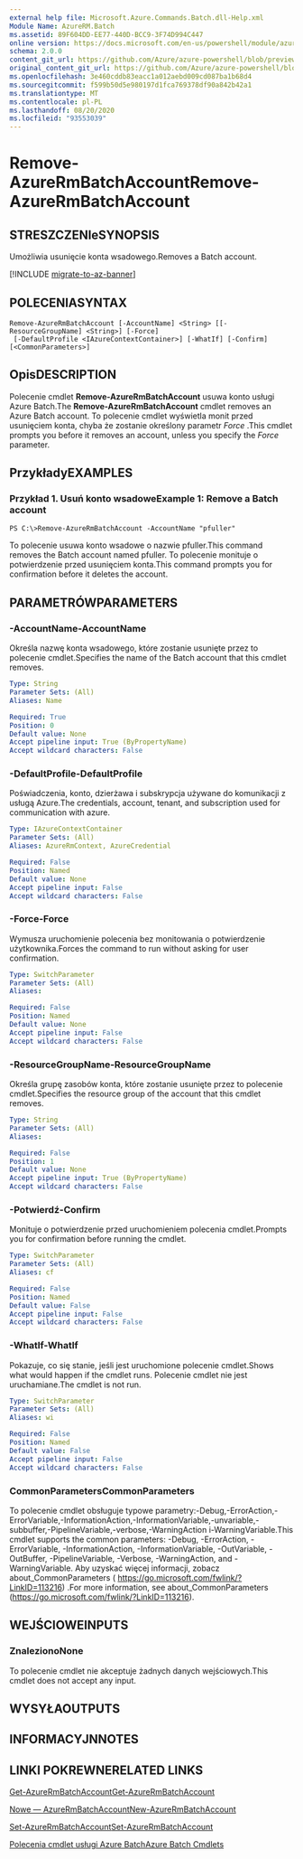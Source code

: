 ```yaml
---
external help file: Microsoft.Azure.Commands.Batch.dll-Help.xml
Module Name: AzureRM.Batch
ms.assetid: 89F604DD-EE77-440D-BCC9-3F74D994C447
online version: https://docs.microsoft.com/en-us/powershell/module/azurerm.batch/remove-azurermbatchaccount
schema: 2.0.0
content_git_url: https://github.com/Azure/azure-powershell/blob/preview/src/ResourceManager/AzureBatch/Commands.Batch/help/Remove-AzureRmBatchAccount.md
original_content_git_url: https://github.com/Azure/azure-powershell/blob/preview/src/ResourceManager/AzureBatch/Commands.Batch/help/Remove-AzureRmBatchAccount.md
ms.openlocfilehash: 3e460cddb83eacc1a012aebd009cd087ba1b68d4
ms.sourcegitcommit: f599b50d5e980197d1fca769378df90a842b42a1
ms.translationtype: MT
ms.contentlocale: pl-PL
ms.lasthandoff: 08/20/2020
ms.locfileid: "93553039"
---
```

# <span data-ttu-id="79ae6-101">Remove-AzureRmBatchAccount</span><span class="sxs-lookup"><span data-stu-id="79ae6-101">Remove-AzureRmBatchAccount</span></span>

## <span data-ttu-id="79ae6-102">STRESZCZENIe</span><span class="sxs-lookup"><span data-stu-id="79ae6-102">SYNOPSIS</span></span>
<span data-ttu-id="79ae6-103">Umożliwia usunięcie konta wsadowego.</span><span class="sxs-lookup"><span data-stu-id="79ae6-103">Removes a Batch account.</span></span>

[!INCLUDE [migrate-to-az-banner](../../includes/migrate-to-az-banner.md)]

## <span data-ttu-id="79ae6-104">POLECENIA</span><span class="sxs-lookup"><span data-stu-id="79ae6-104">SYNTAX</span></span>

```
Remove-AzureRmBatchAccount [-AccountName] <String> [[-ResourceGroupName] <String>] [-Force]
 [-DefaultProfile <IAzureContextContainer>] [-WhatIf] [-Confirm] [<CommonParameters>]
```

## <span data-ttu-id="79ae6-105">Opis</span><span class="sxs-lookup"><span data-stu-id="79ae6-105">DESCRIPTION</span></span>
<span data-ttu-id="79ae6-106">Polecenie cmdlet **Remove-AzureRmBatchAccount** usuwa konto usługi Azure Batch.</span><span class="sxs-lookup"><span data-stu-id="79ae6-106">The **Remove-AzureRmBatchAccount** cmdlet removes an Azure Batch account.</span></span>
<span data-ttu-id="79ae6-107">To polecenie cmdlet wyświetla monit przed usunięciem konta, chyba że zostanie określony parametr *Force* .</span><span class="sxs-lookup"><span data-stu-id="79ae6-107">This cmdlet prompts you before it removes an account, unless you specify the *Force* parameter.</span></span>

## <span data-ttu-id="79ae6-108">Przykłady</span><span class="sxs-lookup"><span data-stu-id="79ae6-108">EXAMPLES</span></span>

### <span data-ttu-id="79ae6-109">Przykład 1. Usuń konto wsadowe</span><span class="sxs-lookup"><span data-stu-id="79ae6-109">Example 1: Remove a Batch account</span></span>
```
PS C:\>Remove-AzureRmBatchAccount -AccountName "pfuller"
```

<span data-ttu-id="79ae6-110">To polecenie usuwa konto wsadowe o nazwie pfuller.</span><span class="sxs-lookup"><span data-stu-id="79ae6-110">This command removes the Batch account named pfuller.</span></span>
<span data-ttu-id="79ae6-111">To polecenie monituje o potwierdzenie przed usunięciem konta.</span><span class="sxs-lookup"><span data-stu-id="79ae6-111">This command prompts you for confirmation before it deletes the account.</span></span>

## <span data-ttu-id="79ae6-112">PARAMETRÓW</span><span class="sxs-lookup"><span data-stu-id="79ae6-112">PARAMETERS</span></span>

### <span data-ttu-id="79ae6-113">-AccountName</span><span class="sxs-lookup"><span data-stu-id="79ae6-113">-AccountName</span></span>
<span data-ttu-id="79ae6-114">Określa nazwę konta wsadowego, które zostanie usunięte przez to polecenie cmdlet.</span><span class="sxs-lookup"><span data-stu-id="79ae6-114">Specifies the name of the Batch account that this cmdlet removes.</span></span>

```yaml
Type: String
Parameter Sets: (All)
Aliases: Name

Required: True
Position: 0
Default value: None
Accept pipeline input: True (ByPropertyName)
Accept wildcard characters: False
```

### <span data-ttu-id="79ae6-115">-DefaultProfile</span><span class="sxs-lookup"><span data-stu-id="79ae6-115">-DefaultProfile</span></span>
<span data-ttu-id="79ae6-116">Poświadczenia, konto, dzierżawa i subskrypcja używane do komunikacji z usługą Azure.</span><span class="sxs-lookup"><span data-stu-id="79ae6-116">The credentials, account, tenant, and subscription used for communication with azure.</span></span>

```yaml
Type: IAzureContextContainer
Parameter Sets: (All)
Aliases: AzureRmContext, AzureCredential

Required: False
Position: Named
Default value: None
Accept pipeline input: False
Accept wildcard characters: False
```

### <span data-ttu-id="79ae6-117">-Force</span><span class="sxs-lookup"><span data-stu-id="79ae6-117">-Force</span></span>
<span data-ttu-id="79ae6-118">Wymusza uruchomienie polecenia bez monitowania o potwierdzenie użytkownika.</span><span class="sxs-lookup"><span data-stu-id="79ae6-118">Forces the command to run without asking for user confirmation.</span></span>

```yaml
Type: SwitchParameter
Parameter Sets: (All)
Aliases: 

Required: False
Position: Named
Default value: None
Accept pipeline input: False
Accept wildcard characters: False
```

### <span data-ttu-id="79ae6-119">-ResourceGroupName</span><span class="sxs-lookup"><span data-stu-id="79ae6-119">-ResourceGroupName</span></span>
<span data-ttu-id="79ae6-120">Określa grupę zasobów konta, które zostanie usunięte przez to polecenie cmdlet.</span><span class="sxs-lookup"><span data-stu-id="79ae6-120">Specifies the resource group of the account that this cmdlet removes.</span></span>

```yaml
Type: String
Parameter Sets: (All)
Aliases: 

Required: False
Position: 1
Default value: None
Accept pipeline input: True (ByPropertyName)
Accept wildcard characters: False
```

### <span data-ttu-id="79ae6-121">-Potwierdź</span><span class="sxs-lookup"><span data-stu-id="79ae6-121">-Confirm</span></span>
<span data-ttu-id="79ae6-122">Monituje o potwierdzenie przed uruchomieniem polecenia cmdlet.</span><span class="sxs-lookup"><span data-stu-id="79ae6-122">Prompts you for confirmation before running the cmdlet.</span></span>

```yaml
Type: SwitchParameter
Parameter Sets: (All)
Aliases: cf

Required: False
Position: Named
Default value: False
Accept pipeline input: False
Accept wildcard characters: False
```

### <span data-ttu-id="79ae6-123">-WhatIf</span><span class="sxs-lookup"><span data-stu-id="79ae6-123">-WhatIf</span></span>
<span data-ttu-id="79ae6-124">Pokazuje, co się stanie, jeśli jest uruchomione polecenie cmdlet.</span><span class="sxs-lookup"><span data-stu-id="79ae6-124">Shows what would happen if the cmdlet runs.</span></span>
<span data-ttu-id="79ae6-125">Polecenie cmdlet nie jest uruchamiane.</span><span class="sxs-lookup"><span data-stu-id="79ae6-125">The cmdlet is not run.</span></span>

```yaml
Type: SwitchParameter
Parameter Sets: (All)
Aliases: wi

Required: False
Position: Named
Default value: False
Accept pipeline input: False
Accept wildcard characters: False
```

### <span data-ttu-id="79ae6-126">CommonParameters</span><span class="sxs-lookup"><span data-stu-id="79ae6-126">CommonParameters</span></span>
<span data-ttu-id="79ae6-127">To polecenie cmdlet obsługuje typowe parametry:-Debug,-ErrorAction,-ErrorVariable,-InformationAction,-InformationVariable,-unvariable,-subbuffer,-PipelineVariable,-verbose,-WarningAction i-WarningVariable.</span><span class="sxs-lookup"><span data-stu-id="79ae6-127">This cmdlet supports the common parameters: -Debug, -ErrorAction, -ErrorVariable, -InformationAction, -InformationVariable, -OutVariable, -OutBuffer, -PipelineVariable, -Verbose, -WarningAction, and -WarningVariable.</span></span> <span data-ttu-id="79ae6-128">Aby uzyskać więcej informacji, zobacz about_CommonParameters ( https://go.microsoft.com/fwlink/?LinkID=113216) .</span><span class="sxs-lookup"><span data-stu-id="79ae6-128">For more information, see about_CommonParameters (https://go.microsoft.com/fwlink/?LinkID=113216).</span></span>

## <span data-ttu-id="79ae6-129">WEJŚCIOWE</span><span class="sxs-lookup"><span data-stu-id="79ae6-129">INPUTS</span></span>

### <span data-ttu-id="79ae6-130">Znaleziono</span><span class="sxs-lookup"><span data-stu-id="79ae6-130">None</span></span>
<span data-ttu-id="79ae6-131">To polecenie cmdlet nie akceptuje żadnych danych wejściowych.</span><span class="sxs-lookup"><span data-stu-id="79ae6-131">This cmdlet does not accept any input.</span></span>

## <span data-ttu-id="79ae6-132">WYSYŁA</span><span class="sxs-lookup"><span data-stu-id="79ae6-132">OUTPUTS</span></span>

## <span data-ttu-id="79ae6-133">INFORMACYJN</span><span class="sxs-lookup"><span data-stu-id="79ae6-133">NOTES</span></span>

## <span data-ttu-id="79ae6-134">LINKI POKREWNE</span><span class="sxs-lookup"><span data-stu-id="79ae6-134">RELATED LINKS</span></span>

[<span data-ttu-id="79ae6-135">Get-AzureRmBatchAccount</span><span class="sxs-lookup"><span data-stu-id="79ae6-135">Get-AzureRmBatchAccount</span></span>](./Get-AzureRmBatchAccount.md)

[<span data-ttu-id="79ae6-136">Nowe — AzureRmBatchAccount</span><span class="sxs-lookup"><span data-stu-id="79ae6-136">New-AzureRmBatchAccount</span></span>](./New-AzureRmBatchAccount.md)

[<span data-ttu-id="79ae6-137">Set-AzureRmBatchAccount</span><span class="sxs-lookup"><span data-stu-id="79ae6-137">Set-AzureRmBatchAccount</span></span>](./Set-AzureRmBatchAccount.md)

[<span data-ttu-id="79ae6-138">Polecenia cmdlet usługi Azure Batch</span><span class="sxs-lookup"><span data-stu-id="79ae6-138">Azure Batch Cmdlets</span></span>](./AzureRM.Batch.md)


